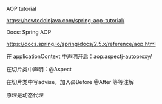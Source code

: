 AOP tutorial

https://howtodoinjava.com/spring-aop-tutorial/

Docs: Spring AOP

https://docs.spring.io/spring/docs/2.5.x/reference/aop.html

在 applicationContext 中声明开启：<aop:aspectj-autoproxy/>

在切片类中声明：@Aspect

在切片类中写advise，加入@Before @After 等等注解

原理是动态代理